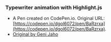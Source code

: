 ### Typewriter animation with Highlight.js

- A Pen created on CodePen.io. Original URL: [https://codepen.io/dgol6072/pen/BaRzrxa](https://codepen.io/dgol6072/pen/BaRzrxa).
- [Original by Geni Jaho](https://genijaho.dev/blog/how-to-make-a-typewriter-animation-using-vanilla-js-and-highlightjs)


